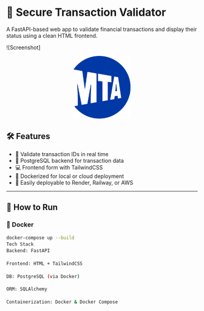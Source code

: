 # 🔐 Secure Transaction Validator

A FastAPI-based web app to validate financial transactions and display their status using a clean HTML frontend.

![Screenshot]<p align="center">
  <img src="static/mta-logo.png" alt="MTA Logo" width="150"/>
</p>


## 🛠 Features

- 🔎 Validate transaction IDs in real time
- 🧠 PostgreSQL backend for transaction data
- 💻 Frontend form with TailwindCSS
- 🐳 Dockerized for local or cloud deployment
- 🚀 Easily deployable to Render, Railway, or AWS

---

## 🚀 How to Run

### 🐳 Docker

```bash
docker-compose up --build
Tech Stack
Backend: FastAPI

Frontend: HTML + TailwindCSS

DB: PostgreSQL (via Docker)

ORM: SQLAlchemy

Containerization: Docker & Docker Compose


